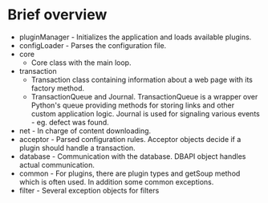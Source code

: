# Brief overview

* pluginManager - Initializes the application and loads available plugins.
* configLoader - Parses the configuration file.
* core
  - Core class with the main loop.
* transaction
  - Transaction class containing information about a web page with its factory
    method.
  - TransactionQueue and Journal. TransactionQueue is a wrapper over Python's
    queue providing methods for storing links and other custom application
    logic. Journal is used for signaling various events - eg. defect was found.
* net - In charge of content downloading.
* acceptor - Parsed configuration rules. Acceptor objects decide if a plugin
  should handle a transaction.
* database - Communication with the database. DBAPI object handles actual
  communication.
* common - For plugins, there are plugin types and getSoup method which is often
  used. In addition some common exceptions.
* filter - Several exception objects for filters
